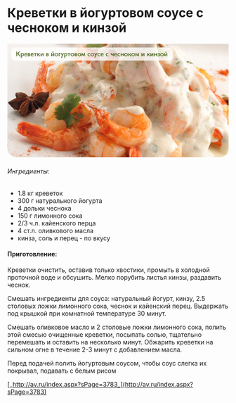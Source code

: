# Креветки в йогуртовом соусе с чесноком и кинзой

![](../pics/71836732_krevetki_v_iogurtovom_souse_s_chesnokom_i_kinzoi_inside.jpg)

###### Ингредиенты:

* 1.8 кг креветок 
* 300 г натурального йогурта 
* 4 дольки чеснока 
* 150 г лимонного сока 
* 2/3 ч.л. кайенского перца 
* 4 ст.л. оливкового масла 
* кинза, соль и перец - по вкусу

#### Приготовление:

Креветки очистить, оставив только хвостики, промыть в холодной проточной воде и обсушить. Мелко порубить листья кинзы, раздавить чеснок.

Смешать ингредиенты для соуса: натуральный йогурт, кинзу, 2.5 столовых ложки лимонного сока, чеснок и кайенский перец. Выдержать под крышкой при комнатной температуре 30 минут.

Смешать оливковое масло и 2 столовые ложки лимонного сока, полить этой смесью очищенные креветки, посыпать солью, тщательно перемешать и оставить на несколько минут. Обжарить креветки на сильном огне в течение 2-3 минут с добавлением масла.

Перед подачей полить йогуртовым соусом, чтобы соус слегка их покрывал, подавать с белым рисом

[_http://av.ru/index.aspx?sPage=3783_](http://av.ru/index.aspx?sPage=3783)

